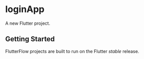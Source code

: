 # loginApp

A new Flutter project.

## Getting Started

FlutterFlow projects are built to run on the Flutter _stable_ release.
